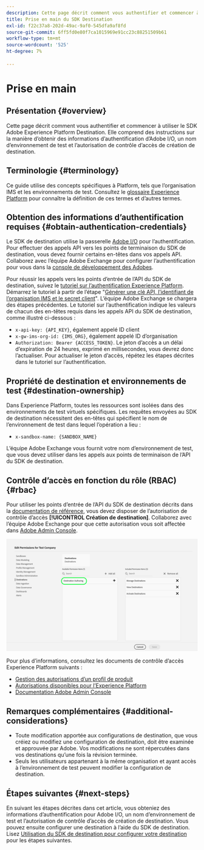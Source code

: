 ```yaml
---
description: Cette page décrit comment vous authentifier et commencer à utiliser le SDK Adobe Experience Platform Destination. Elle comprend des instructions sur la manière d’obtenir des informations d’authentification d’Adobe I/O, un nom d’environnement de test et l’autorisation de contrôle d’accès de création de destination.
title: Prise en main du SDK Destination
exl-id: f22c37a8-202d-49ac-9af0-545dfa9af8fd
source-git-commit: 6ff5fd0e80f7ca1015969e91cc23c88251509b61
workflow-type: tm+mt
source-wordcount: '525'
ht-degree: 7%

---
```


# Prise en main

## Présentation {#overview}

Cette page décrit comment vous authentifier et commencer à utiliser le SDK Adobe Experience Platform Destination. Elle comprend des instructions sur la manière d’obtenir des informations d’authentification d’Adobe I/O, un nom d’environnement de test et l’autorisation de contrôle d’accès de création de destination.

## Terminologie {#terminology}

Ce guide utilise des concepts spécifiques à Platform, tels que l’organisation IMS et les environnements de test. Consultez le [glossaire Experience Platform](https://experienceleague.adobe.com/docs/experience-platform/landing/glossary.html) pour connaître la définition de ces termes et d’autres termes.

## Obtention des informations d’authentification requises {#obtain-authentication-credentials}

Le SDK de destination utilise la passerelle [Adobe I/O](https://www.adobe.io/) pour l’authentification. Pour effectuer des appels API vers les points de terminaison du SDK de destination, vous devez fournir certains en-têtes dans vos appels API. Collaborez avec l’équipe Adobe Exchange pour configurer l’authentification pour vous dans la [console de développement des Adobes](http://console.adobe.io/).

Pour réussir les appels vers les points d’entrée de l’API du SDK de destination, suivez le [tutoriel sur l’authentification Experience Platform](https://experienceleague.adobe.com/docs/experience-platform/landing/platform-apis/api-authentication.html?lang=fr). Démarrez le tutoriel à partir de l’étape &quot;[Générer une clé API, l’identifiant de l’organisation IMS et le secret client](https://experienceleague.adobe.com/docs/experience-platform/landing/platform-apis/api-authentication.html#api-ims-secret)&quot;. L’équipe Adobe Exchange se chargera des étapes précédentes. Le tutoriel sur l’authentification indique les valeurs de chacun des en-têtes requis dans les appels API du SDK de destination, comme illustré ci-dessous :

* `x-api-key: {API_KEY}`, également appelé ID client
* `x-gw-ims-org-id: {IMS_ORG}`, également appelé ID d’organisation
* `Authorization: Bearer {ACCESS_TOKEN}`. Le jeton d’accès a un délai d’expiration de 24 heures, exprimé en millisecondes, vous devrez donc l’actualiser. Pour actualiser le jeton d’accès, répétez les étapes décrites dans le tutoriel sur l’authentification.

<!--

### Obtain `Authorization: Bearer {ACCESS_TOKEN}`

To obtain the `{ACCESS_TOKEN}`, you must generate a JWT token and exchange it for the access token. Follow the steps below:

1. Follow the instructions in the [Generate JWT section](https://www.adobe.io/apis/experienceplatform/console/docs.html#!AdobeDocs/adobeio-console/master/credentials.md) in the credentials guide.
2. Follow the instructions in [Step 3: try it](https://www.adobe.io/authentication/auth-methods.html#!AdobeDocs/adobeio-auth/master/AuthenticationOverview/ServiceAccountIntegration.md) in the Service account connection guide.

You now have the required authentication headers `x-api-key: {API_KEY}`, `x-gw-ims-org-id: {IMS_ORG}`, and `Authorization: Bearer {ACCESS_TOKEN}`.

>[!NOTE]
>
>The access token has an expiration time of 24 hours, expressed in milliseconds, so you will have to refresh it. To refresh the access token, repeat the steps outlined in this section.

-->

## Propriété de destination et environnements de test {#destination-ownership}

Dans Experience Platform, toutes les ressources sont isolées dans des environnements de test virtuels spécifiques. Les requêtes envoyées au SDK de destination nécessitent des en-têtes qui spécifient le nom de l’environnement de test dans lequel l’opération a lieu :

* `x-sandbox-name: {SANDBOX_NAME}`

L’équipe Adobe Exchange vous fournit votre nom d’environnement de test, que vous devez utiliser dans les appels aux points de terminaison de l’API du SDK de destination.

## Contrôle d’accès en fonction du rôle (RBAC) {#rbac}

Pour utiliser les points d’entrée de l’API du SDK de destination décrits dans la [documentation de référence](./configuration-options.md), vous devez disposer de l’autorisation de contrôle d’accès **[!UICONTROL Création de destination]**. Collaborez avec l’équipe Adobe Exchange pour que cette autorisation vous soit affectée dans [Adobe Admin Console](https://adminconsole.adobe.com/).

![Autorisation de création de destination](./assets/destination-authoring-permission.png)

Pour plus d’informations, consultez les documents de contrôle d’accès Experience Platform suivants :

* [Gestion des autorisations d’un profil de produit](/help/access-control/ui/permissions.md)
* [Autorisations disponibles pour l’Experience Platform](/help/access-control/home.md#permissions)
* [Documentation Adobe Admin Console](https://helpx.adobe.com/fr/enterprise/using/admin-console.html)

## Remarques complémentaires {#additional-considerations}

* Toute modification apportée aux configurations de destination, que vous créiez ou modifiez une configuration de destination, doit être examinée et approuvée par Adobe. Vos modifications ne sont répercutées dans vos destinations qu’une fois la révision terminée.
* Seuls les utilisateurs appartenant à la même organisation et ayant accès à l’environnement de test peuvent modifier la configuration de destination.

## Étapes suivantes {#next-steps}

En suivant les étapes décrites dans cet article, vous obteniez des informations d’authentification pour Adobe I/O, un nom d’environnement de test et l’autorisation de contrôle d’accès de création de destination. Vous pouvez ensuite configurer une destination à l’aide du SDK de destination. Lisez [Utilisation du SDK de destination pour configurer votre destination](./configure-destination-instructions.md) pour les étapes suivantes.
